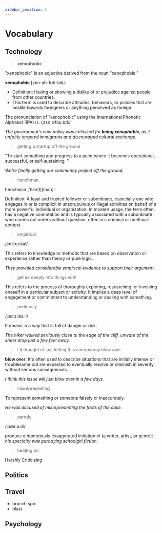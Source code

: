 ```yaml
---
sidebar_position: 2
---
```


# Vocabulary

## Technology

> **xenophobic**

"xenophobic" is an adjective derived from the noun "xenophobia."

**xenophobic** [zen-uh-foh-bik]:

- Definition: Having or showing a dislike of or prejudice against people from other countries.
- This term is used to describe attitudes, behaviors, or policies that are hostile towards foreigners or anything
  perceived as foreign.

The pronunciation of "xenophobic" using the International Phonetic Alphabet (IPA) is: /ˌzɛn.əˈfoʊ.bɪk/

*The government's new policy was criticized for **being xenophobic**, as it unfairly targeted immigrants and discouraged
cultural exchange.*

> getting a startup off the ground

"To start something and progress to a point where it becomes operational, successful, or self-sustaining. "

*We're finally getting our community project off the ground.*


> henchman.

henchman [ˈhɛn(t)ʃmən]:

Definition: A loyal and trusted follower or subordinate, especially one who engages in or is complicit in unscrupulous
or illegal activities on behalf of a more powerful individual or organization. In modern usage, the term often has a
negative connotation and is typically associated with a subordinate who carries out orders without question, often in a
criminal or unethical context.


> empirical

/ɛmˈpɪrɪkəl/

This refers to knowledge or methods that are based on observation or experience rather than theory or pure logic.

*They provided considerable empirical evidence to support their argument.*


> get as deeply into things with

This refers to the process of thoroughly exploring, researching, or involving oneself in a particular subject or
activity. It implies a deep level of engagement or commitment to understanding or dealing with something.


> perilously

/ˈpɛr.ɪ.ləs.li/

It means in a way that is full of danger or risk.

*The hiker walked perilously close to the edge of the cliff, unware of the sheer drop just a few feet away.*


> I'd thought of just letting this controversy blow over.

**blow over**:  It's often used to describe situations that are initially intense or troublesome but are expected to
eventually resolve or diminish in severity without serious consequences.

*I think this issue will just blow over in a few days.*


> misrepresenting

To represent something or someone falsely or inaccurately.

*He was accused of misrepresenting the facts of the case.*


> parody

/ˈpær.ə.di/

produce a humorously exaggerated imitation of (a writer, artist, or genre):
*his specialty was parodying schoolgirl fiction.*

> beating on

Harshly Criticizing

## Politics

## Travel

- brunch spot
- blast

## Psychology


